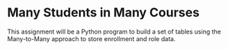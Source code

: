 # Many Students in Many Courses

This assignment will be a Python program to build a set of tables using the Many-to-Many approach to store enrollment and role data.

